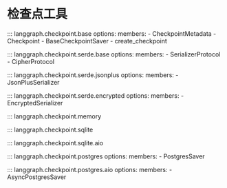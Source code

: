 # 检查点工具

::: langgraph.checkpoint.base
    options:
      members:
        - CheckpointMetadata
        - Checkpoint
        - BaseCheckpointSaver
        - create_checkpoint

::: langgraph.checkpoint.serde.base
    options:
      members:
        - SerializerProtocol
        - CipherProtocol

::: langgraph.checkpoint.serde.jsonplus
    options:
      members:
        - JsonPlusSerializer

::: langgraph.checkpoint.serde.encrypted
    options:
      members:
        - EncryptedSerializer

::: langgraph.checkpoint.memory

::: langgraph.checkpoint.sqlite

::: langgraph.checkpoint.sqlite.aio

::: langgraph.checkpoint.postgres
    options:
      members:
        - PostgresSaver

::: langgraph.checkpoint.postgres.aio
    options:
      members:
        - AsyncPostgresSaver
